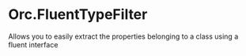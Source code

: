 Orc.FluentTypeFilter
====================

Allows you to easily extract the properties belonging to a class using a fluent interface
